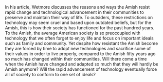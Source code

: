 In his article, Wetmore discusses the reasons and ways the Amish resist rapid change and technological advancement in their communities to preserve and maintain their way of life. To outsiders, these restrictions on technology may seem cruel and based upon outdated beliefs, but for the Amish, this is how their society has functioned for the past hundred years. To the Amish, the average American society is so preoccupied with technology that we often forget to enjoy life and focus on important ideals such as family and community. Yet despite how resistant the Amish become they are forced by time to adopt new technologies and sacrifice some of their values in order to live properly, compared to the Amish fifty years ago so much has changed within their communities. Will there come a time when the Amish have changed and adapted so much that they will hardly be Amish anymore? Will the rapid advancement of technology eventually force all of society to conform to one set of ideals?